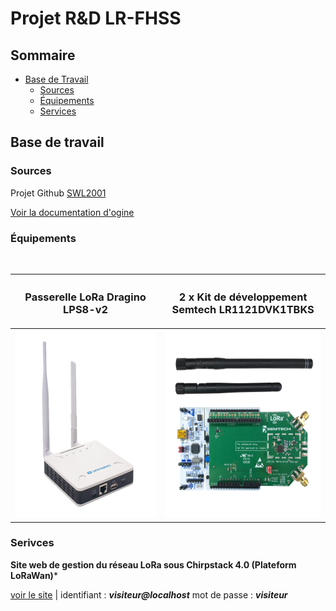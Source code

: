 # Projet R&D LR-FHSS

## Sommaire

- [Base de Travail](#base-de-travail)
  - [Sources](#sources)
  - [Équipements](#équipements)
  - [Services](#services)

## Base de travail

### Sources 

Projet Github [SWL2001](https://github.com/Lora-net/SWL2001)

[Voir la documentation d'ogine](./Original-README.md)

### Équipements  

<br/>

| <h3>**Passerelle LoRa Dragino LPS8-v2** | <h3>**2 x Kit de développement<br/> Semtech LR1121DVK1TBKS** |
|:-:|:-:|
| <img src="./assets/images/dragino-lps8v2.png" alt="Logo" height="300"/> | <img src="./assets/images/LR1121DVK1TBKS.png" alt="Logo" height="300"/> |


### Serivces


**Site web de gestion du réseau LoRa sous Chirpstack 4.0 (Plateform LoRaWan)***</h4>**

 [voir le site](https://chirpstack.vps.gus.giize.com) | identifiant : ***visiteur@localhost*** mot de passe : ***visiteur***


